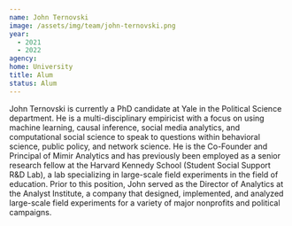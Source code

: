 ```yaml
---
name: John Ternovski
image: /assets/img/team/john-ternovski.png
year:
  - 2021
  - 2022
agency:
home: University
title: Alum
status: Alum
---
```


John Ternovski is currently a PhD candidate at Yale in the Political Science department. He is a multi-disciplinary empiricist with a focus on using machine learning, causal inference, social media analytics, and computational social science to speak to questions within behavioral science, public policy, and network science. He is the Co-Founder and Principal of Mimir Analytics and has previously been employed as a senior research fellow at the Harvard Kennedy School (Student Social Support R&D Lab), a lab specializing in large-scale field experiments in the field of education. Prior to this position, John served as the Director of Analytics at the Analyst Institute, a company that designed, implemented, and analyzed large-scale field experiments for a variety of major nonprofits and political campaigns. 
